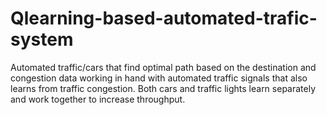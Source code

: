 # Qlearning-based-automated-trafic-system
Automated traffic/cars that find optimal path based on the destination and congestion data working in hand with automated traffic signals that also learns from traffic congestion. Both cars and traffic lights learn separately and work together to increase throughput.  
